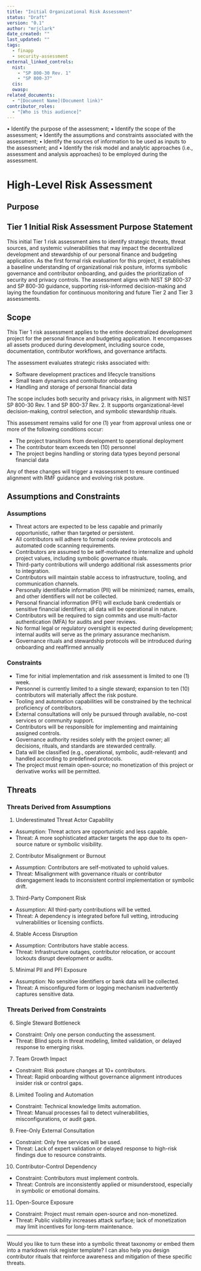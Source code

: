 ```yaml
---
title: "Initial Organizational Risk Assessment"
status: "Draft"
version: "0.1"
author: "mrjclark"
date_created: ""
last_updated: ""
tags:
  - finapp
  - security-assessment
external_linked_controls:
  nist:
    - "SP 800-30 Rev. 1"
    - "SP 800-37"
  cis:
  owasp:
related_documents:
  - "[Document Name](Document link)"
contributor_roles:
  - "[Who is this audience]"
---
```

• Identify the purpose of the assessment;
• Identify the scope of the assessment;
• Identify the assumptions and constraints associated with the assessment;
• Identify the sources of information to be used as inputs to the assessment; and
• Identify the risk model and analytic approaches (i.e., assessment and analysis approaches) to 
be employed during the assessment.

# High-Level Risk Assessment

## Purpose
## Tier 1 Initial Risk Assessment Purpose Statement
This initial Tier 1 risk assessment aims to identify strategic threats, threat sources, and systemic vulnerabilities that may impact the decentralized development and stewardship of our personal finance and budgeting application. As the first formal risk evaluation for this project, it establishes a baseline understanding of organizational risk posture, informs symbolic governance and contributor onboarding, and guides the prioritization of security and privacy controls. The assessment aligns with NIST SP 800-37 and SP 800-30 guidance, supporting risk-informed decision-making and laying the foundation for continuous monitoring and future Tier 2 and Tier 3 assessments.

## Scope
This Tier 1 risk assessment applies to the entire decentralized development project for the personal finance and budgeting application. It encompasses all assets produced during development, including source code, documentation, contributor workflows, and governance artifacts.

The assessment evaluates strategic risks associated with:
- Software development practices and lifecycle transitions
- Small team dynamics and contributor onboarding
- Handling and storage of personal financial data

The scope includes both security and privacy risks, in alignment with NIST SP 800-30 Rev. 1 and SP 800-37 Rev. 2. It supports organizational-level decision-making, control selection, and symbolic stewardship rituals.

This assessment remains valid for one (1) year from approval unless one or more of the following conditions occur:
- The project transitions from development to operational deployment
- The contributor team exceeds ten (10) personnel
- The project begins handling or storing data types beyond personal financial data

Any of these changes will trigger a reassessment to ensure continued alignment with RMF guidance and evolving risk posture.

## Assumptions and Constraints
### Assumptions
- Threat actors are expected to be less capable and primarily opportunistic, rather than targeted or persistent.
- All contributors will adhere to formal code review protocols and automated code scanning requirements.
- Contributors are assumed to be self-motivated to internalize and uphold project values, including symbolic governance rituals.
- Third-party contributions will undergo additional risk assessments prior to integration.
- Contributors will maintain stable access to infrastructure, tooling, and communication channels.
- Personally identifiable information (PII) will be minimized; names, emails, and other identifiers will not be collected.
- Personal financial information (PFI) will exclude bank credentials or sensitive financial identifiers; all data will be operational in nature.
- Contributors will be required to sign commits and use multi-factor authentication (MFA) for audits and peer reviews.
- No formal legal or regulatory oversight is expected during development; internal audits will serve as the primary assurance mechanism.
- Governance rituals and stewardship protocols will be introduced during onboarding and reaffirmed annually

### Constraints
- Time for initial implementation and risk assessment is limited to one (1) week.
- Personnel is currently limited to a single steward; expansion to ten (10) contributors will materially affect the risk posture.
- Tooling and automation capabilities will be constrained by the technical proficiency of contributors.
- External consultations will only be pursued through available, no-cost services or community support.
- Contributors will be responsible for implementing and maintaining assigned controls.
- Governance authority resides solely with the project owner; all decisions, rituals, and standards are stewarded centrally.
- Data will be classified (e.g., operational, symbolic, audit-relevant) and handled according to predefined protocols.
- The project must remain open-source; no monetization of this project or derivative works will be permitted.

## Threats
### Threats Derived from Assumptions

1. Underestimated Threat Actor Capability
- Assumption: Threat actors are opportunistic and less capable.
- Threat: A more sophisticated attacker targets the app due to its open-source nature or symbolic visibility.

2. Contributor Misalignment or Burnout
- Assumption: Contributors are self-motivated to uphold values.
- Threat: Misalignment with governance rituals or contributor disengagement leads to inconsistent control implementation or symbolic drift.

3. Third-Party Component Risk
- Assumption: All third-party contributions will be vetted.
- Threat: A dependency is integrated before full vetting, introducing vulnerabilities or licensing conflicts.

4. Stable Access Disruption
- Assumption: Contributors have stable access.
- Threat: Infrastructure outages, contributor relocation, or account lockouts disrupt development or audits.

5. Minimal PII and PFI Exposure
- Assumption: No sensitive identifiers or bank data will be collected.
- Threat: A misconfigured form or logging mechanism inadvertently captures sensitive data.

### Threats Derived from Constraints

6. Single Steward Bottleneck
- Constraint: Only one person conducting the assessment.
- Threat: Blind spots in threat modeling, limited validation, or delayed response to emerging risks.

7. Team Growth Impact
- Constraint: Risk posture changes at 10+ contributors.
- Threat: Rapid onboarding without governance alignment introduces insider risk or control gaps.

8. Limited Tooling and Automation
- Constraint: Technical knowledge limits automation.
- Threat: Manual processes fail to detect vulnerabilities, misconfigurations, or audit gaps.

9. Free-Only External Consultation
- Constraint: Only free services will be used.
- Threat: Lack of expert validation or delayed response to high-risk findings due to resource constraints.

10. Contributor-Control Dependency
- Constraint: Contributors must implement controls.
- Threat: Controls are inconsistently applied or misunderstood, especially in symbolic or emotional domains.

11. Open-Source Exposure
- Constraint: Project must remain open-source and non-monetized.
- Threat: Public visibility increases attack surface; lack of monetization may limit incentives for long-term maintenance.

---

Would you like to turn these into a symbolic threat taxonomy or embed them into a markdown risk register template? I can also help you design contributor rituals that reinforce awareness and mitigation of these specific threats.

